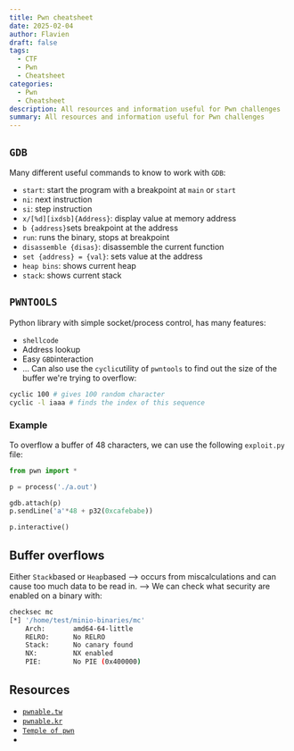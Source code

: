 ```yaml
---
title: Pwn cheatsheet
date: 2025-02-04
author: Flavien
draft: false
tags:
  - CTF
  - Pwn
  - Cheatsheet
categories:
  - Pwn
  - Cheatsheet
description: All resources and information useful for Pwn challenges
summary: All resources and information useful for Pwn challenges
---
```

## `GDB`
Many different useful commands to know to work with `GDB`:
- `start`: start the program with a breakpoint at `main` or `start`
- `ni`: next instruction
- `si`: step instruction
- `x/[%d][ixdsb]{Address}`: display value at memory address
- `b {address}`sets breakpoint at the address
- `run`: runs the binary, stops at breakpoint
- `disassemble {disas}`: disassemble the current function
- `set {address} = {val}`: sets value at the address 
- `heap bins`: shows current heap
- `stack`: shows current stack

## `PWNTOOLS`
Python library with simple socket/process control, has many features:
- `shellcode`
- Address lookup
- Easy `GBD`interaction
- ...
Can also use the `cyclic`utility of `pwntools` to find out the size of the buffer we're trying to overflow:

```bash
cyclic 100 # gives 100 random character
cyclic -l iaaa # finds the index of this sequence
```

### Example
To overflow a buffer of 48 characters, we can use the following `exploit.py` file:

```python
from pwn import *

p = process('./a.out')

gdb.attach(p)
p.sendLine('a'*48 + p32(0xcafebabe))

p.interactive()
```

## Buffer overflows
Either `Stack`based or `Heap`based --> occurs from miscalculations and can cause too much data to be read in.
--> We can check what security are enabled on a binary with:

```bash
checksec mc
[*] '/home/test/minio-binaries/mc'
    Arch:       amd64-64-little
    RELRO:      No RELRO
    Stack:      No canary found
    NX:         NX enabled
    PIE:        No PIE (0x400000)
```


## Resources
- [`pwnable.tw`](https://pwnable.tw/)
- [`pwnable.kr`](http://pwnable.kr/)
- [`Temple of pwn`](https://www.youtube.com/watch?v=TqGMVRV2l9s&list=PLiCcguURxSpbD9M0ha-Mvs-vLYt-VKlWt)
- 
